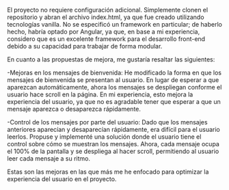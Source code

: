 El proyecto no requiere configuración adicional. Simplemente clonen el repositorio y abran el archivo index.html, ya que fue creado utilizando tecnologías vanilla. No se especificó un framework en particular; de haberlo hecho, habría optado por Angular, ya que, en base a mi experiencia, considero que es un excelente framework para el desarrollo front-end debido a su capacidad para trabajar de forma modular.

En cuanto a las propuestas de mejora, me gustaría resaltar las siguientes:

-Mejoras en los mensajes de bienvenida:
He modificado la forma en que los mensajes de bienvenida se presentan al usuario. En lugar de esperar a que aparezcan automáticamente, ahora los mensajes se despliegan conforme el usuario hace scroll en la página. En mi experiencia, esto mejora la experiencia del usuario, ya que no es agradable tener que esperar a que un mensaje aparezca o desaparezca rápidamente.

-Control de los mensajes por parte del usuario:
Dado que los mensajes anteriores aparecían y desaparecían rápidamente, era difícil para el usuario leerlos. Propuse y implementé una solución donde el usuario tiene el control sobre cómo se muestran los mensajes. Ahora, cada mensaje ocupa el 100% de la pantalla y se despliega al hacer scroll, permitiendo al usuario leer cada mensaje a su ritmo.

Estas son las mejoras en las que más me he enfocado para optimizar la experiencia del usuario en el proyecto.
